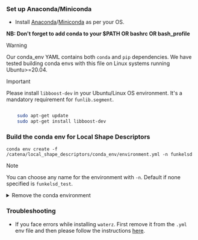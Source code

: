 ### Set up Anaconda/Miniconda
- Install [Anaconda](https://docs.anaconda.com/free/anaconda/install/index.html)/[Miniconda](https://docs.anaconda.com/free/miniconda/miniconda-install/) as per your OS.

  
**NB: Don't forget to add conda to your $PATH OR bashrc OR bash_profile**

>[!WARNING]
> Our conda_env YAML contains both `conda` and `pip` dependencies.
> We have tested building conda envs with this file on Linux systems running Ubuntu>=20.04.

>[!IMPORTANT]
> Please install `libboost-dev` in your Ubuntu/Linux OS environment.
> It's a mandatory requirement for `funlib.segment`. <br>
```bash

    sudo apt-get update
    sudo apt-get install libboost-dev
```

### Build the conda env for Local Shape Descriptors
```shell
conda env create -f /catena/local_shape_descriptors/conda_env/environment.yml -n funkelsd
```
>[!NOTE]
> You can choose any name for the environment with `-n`. Default if none specified is `funkelsd_test`.

<details><summary>Remove the conda environment</summary>
<br>

```shell
conda remove -n funkelsd --all
```
</details>

### Troubleshooting

- If you face errors while installing `waterz`. First remove it from the `.yml` env file and then please follow the instructions [here](https://github.com/Mohinta2892/catena/tree/dev/local_shape_descriptors/install_src).
  
